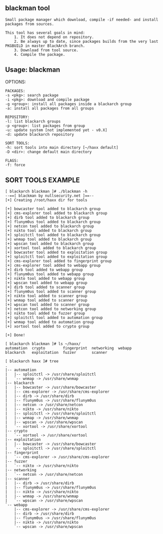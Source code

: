 blackman tool
-------------
    Small package manager which download, compile -if needed- and install packages from sources.

    This tool has several goals in mind:
        1. It does not depend on repository.
        2. Be always up to date, since packages builds from the very last PKGBUILD in master BlackArch branch.
        3. Download from tool source.
        4. Compile the package.

Usage: blackman
---------------

OPTIONS:

    PACKAGES:
    -s <pkg>: search package
    -i <pkg>: download and compile package
    -g <group>: install all packages inside a blackarch group
    -a: install all packages from all groups

    REPOSITORY:
    -l: list blackarch groups
    -p <group>: list packages from group
    -u: update system [not implemented yet - v0.X]
    -d: update blackarch repository

    SORT TOOLS:
    -h: sort tools into main directory [~/haxx default]
    -D <dir>: change default main directory

    FLAGS:
    -f: force

SORT TOOLS EXAMPLE
-----------------

    [ blackarch blackman ]# ./blackman -h
    --==[ blackman by nullsecurity.net ]==--
    [+] Creating /root/haxx dir for tools
    
    [+] bowcaster tool added to blackarch group
    [+] cms-explorer tool added to blackarch group
    [+] dirb tool added to blackarch group
    [+] flunym0us tool added to blackarch group
    [+] netcon tool added to blackarch group
    [+] nikto tool added to blackarch group
    [+] sploitctl tool added to blackarch group
    [+] wnmap tool added to blackarch group
    [+] wpscan tool added to blackarch group
    [+] xortool tool added to blackarch group
    [+] bowcaster tool added to exploitation group
    [+] sploitctl tool added to exploitation group
    [+] cms-explorer tool added to fingerprint group
    [+] cms-explorer tool added to webapp group
    [+] dirb tool added to webapp group
    [+] flunym0us tool added to webapp group
    [+] nikto tool added to webapp group
    [+] wpscan tool added to webapp group
    [+] dirb tool added to scanner group
    [+] flunym0us tool added to scanner group
    [+] nikto tool added to scanner group
    [+] wnmap tool added to scanner group
    [+] wpscan tool added to scanner group
    [+] netcon tool added to networking group
    [+] nikto tool added to fuzzer group
    [+] sploitctl tool added to automation group
    [+] wnmap tool added to automation group
    [+] xortool tool added to crypto group
    
    [+] Done!
    
    [ blackarch blackman ]# ls ~/haxx/
    automation  crypto        fingerprint  networking  webapp
    blackarch   exploitation  fuzzer       scanner
    
    [ blackarch haxx ]# tree
    .
    |-- automation
    |   |-- sploitctl -> /usr/share/sploitctl
    |   `-- wnmap -> /usr/share/wnmap
    |-- blackarch
    |   |-- bowcaster -> /usr/share/bowcaster
    |   |-- cms-explorer -> /usr/share/cms-explorer
    |   |-- dirb -> /usr/share/dirb
    |   |-- flunym0us -> /usr/share/flunym0us
    |   |-- netcon -> /usr/share/netcon
    |   |-- nikto -> /usr/share/nikto
    |   |-- sploitctl -> /usr/share/sploitctl
    |   |-- wnmap -> /usr/share/wnmap
    |   |-- wpscan -> /usr/share/wpscan
    |   `-- xortool -> /usr/share/xortool
    |-- crypto
    |   `-- xortool -> /usr/share/xortool
    |-- exploitation
    |   |-- bowcaster -> /usr/share/bowcaster
    |   `-- sploitctl -> /usr/share/sploitctl
    |-- fingerprint
    |   `-- cms-explorer -> /usr/share/cms-explorer
    |-- fuzzer
    |   `-- nikto -> /usr/share/nikto
    |-- networking
    |   `-- netcon -> /usr/share/netcon
    |-- scanner
    |   |-- dirb -> /usr/share/dirb
    |   |-- flunym0us -> /usr/share/flunym0us
    |   |-- nikto -> /usr/share/nikto
    |   |-- wnmap -> /usr/share/wnmap
    |   `-- wpscan -> /usr/share/wpscan
    `-- webapp
        |-- cms-explorer -> /usr/share/cms-explorer
        |-- dirb -> /usr/share/dirb
        |-- flunym0us -> /usr/share/flunym0us
        |-- nikto -> /usr/share/nikto
        `-- wpscan -> /usr/share/wpscan
    
